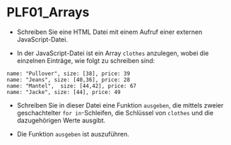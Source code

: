 # PLF01_Arrays

- Schreiben Sie eine HTML Datei mit einem Aufruf einer externen JavaScript-Datei.

- In der JavaScript-Datei ist ein Array `clothes` anzulegen, wobei die einzelnen Einträge, wie folgt zu schreiben sind:
```
name: "Pullover", size: [38], price: 39
name: "Jeans", size: [40,36], price: 28
name: "Mantel",  size: [44,42], price: 67
name: "Jacke", size: [44], price: 49
```

- Schreiben Sie in dieser Datei eine Funktion `ausgeben`, die mittels zweier geschachtelter `for in`-Schleifen, die Schlüssel von `clothes` und die dazugehörigen Werte ausgibt.

- Die Funktion `ausgeben` ist auszuführen.

